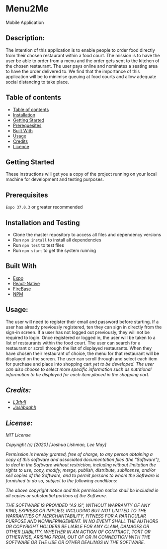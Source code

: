 # Menu2Me
Mobile Application

## Description:
The intention of this application is to enable people to order food directly from their chosen restaurant within a food court. 
The mission is to have the user be able to order from a menu and the order gets sent to the kitchen of the chosen restaurant. 
The user pays online and nominates a seating area to have the order delivered to.
We find that the importance of this application will be to minimise queuing at food courts and allow adequate social distancing to take place.

## Table of contents

<!--ts-->
   * [Table of contents](#table-of-contents)
   * [Installation](#installation-and-testing)
   * [Getting Started](#getting-started)
   * [Prerequesites](#prerequesites)
   * [Built With](#built-with)
   * [Usage](#usage)
   * [Credits](#credits)
   * [Licence](#licence)
<!--te-->

## Getting Started
These instructions will get you a copy of the project running on your local machine for development and testing purposes.

## Prerequisites
 `Expo 37.0.3` or greater recommended

## Installation and Testing
- Clone the master repository to access all files and dependency versions
- Run `npm install` to install all dependencies
- Run `npm test` to test files
- Run `npm start` to get the system running


## Built With
- [Expo](https://https://expo.io/)
- [React-Native](https://reactnative.dev/)
- [FireBase](https://firebase.google.com/)
- [NPM](https://www.npmjs.com/)


## Usage:
The user will need to register their email and password before starting. If a user has already previously registered, ten they can sign in directly from the sign-in screen. If a user has not logged out previously, they will not be required to login.
Once registered or logged in, the user will be taken to a list of restaurants within the food court. The user can search for a restaurant or scroll through the list of displayed restaurants. When they have chosen their restaurant of choice, the menu for that restaurant will be displayed on the screen. The user can scroll through and select each item for purchase and place into shopping cart <i>yet to be developed<i/>. The user can also choose to select more specific information such as nutritional information to be displayed for each item placed in the shopping cart.


## Credits: 
- [L3th4l](s3770851@student.rmit.edu.au)
- [Joshbaahh](s3829198@student.rmit.edu.au)


## License: 
MIT License

Copyright (c) [2020] [Joshua Lishman, Lee May]

Permission is hereby granted, free of charge, to any person obtaining a copy
of this software and associated documentation files (the "Software"), to deal
in the Software without restriction, including without limitation the rights
to use, copy, modify, merge, publish, distribute, sublicense, and/or sell
copies of the Software, and to permit persons to whom the Software is
furnished to do so, subject to the following conditions:

The above copyright notice and this permission notice shall be included in all
copies or substantial portions of the Software.

THE SOFTWARE IS PROVIDED "AS IS", WITHOUT WARRANTY OF ANY KIND, EXPRESS OR
IMPLIED, INCLUDING BUT NOT LIMITED TO THE WARRANTIES OF MERCHANTABILITY,
FITNESS FOR A PARTICULAR PURPOSE AND NONINFRINGEMENT. IN NO EVENT SHALL THE
AUTHORS OR COPYRIGHT HOLDERS BE LIABLE FOR ANY CLAIM, DAMAGES OR OTHER
LIABILITY, WHETHER IN AN ACTION OF CONTRACT, TORT OR OTHERWISE, ARISING FROM,
OUT OF OR IN CONNECTION WITH THE SOFTWARE OR THE USE OR OTHER DEALINGS IN THE
SOFTWARE.
